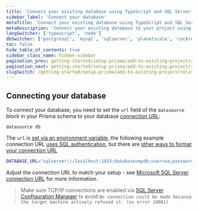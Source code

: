 ```yaml
---
title: 'Connect your existing database using TypeScript and SQL Server'
sidebar_label: 'Connect your database'
metaTitle: 'Connect your existing database using TypeScript and SQL Server'
metaDescription: 'Connect your existing database to your project using TypeScript and SQL Server'
langSwitcher: ['typescript', 'node']
dbSwitcher: ['postgresql', 'mysql', 'sqlserver', 'planetscale', 'cockroachdb']
toc: false
hide_table_of_contents: true
sidebar_class_name: hidden-sidebar
pagination_prev: getting-started/setup-prisma/add-to-existing-project/relational-databases-typescript-sqlserver
pagination_next: getting-started/setup-prisma/add-to-existing-project/relational-databases/introspection-typescript-sqlserver
slugSwitch: /getting-started/setup-prisma/add-to-existing-project/relational-databases/connect-your-database-
---
```


## Connecting your database

To connect your database, you need to set the `url` field of the `datasource` block in your Prisma schema to your database [connection URL](/orm/reference/connection-urls):

```prisma file=prisma/schema.prisma showLineNumbers
datasource db
```

The `url` is [set via an environment variable](/orm/prisma-schema/overview#accessing-environment-variables-from-the-schema), the following example connection URL [uses SQL authentication](/orm/overview/databases/sql-server), but there are [other ways to format your connection URL](/orm/overview/databases/sql-server)

```bash file=.env
DATABASE_URL="sqlserver://localhost:1433;database=mydb;user=sa;password=r@ndomP@$$w0rd;trustServerCertificate=true"
```

Adjust the connection URL to match your setup - see [Microsoft SQL Server connection URL](/orm/overview/databases/sql-server) for more information.

> Make sure TCP/IP connections are enabled via [SQL Server Configuration Manager](https://learn.microsoft.com/en-us/sql/relational-databases/sql-server-configuration-manager?view=sql-server-ver16&viewFallbackFrom=sql-server-ver16) to avoid `No connection could be made because the target machine actively refused it. (os error 10061)`
